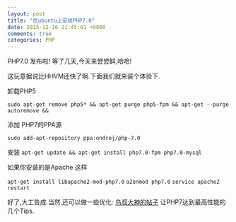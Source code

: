```yaml
---
layout: post
title: "在ubuntu上安装PHP7.0"
date: 2015-12-16 21:45:01 +0800
comments: true
categories: PHP
---
```


PHP7.0 发布啦! 等了几天,今天来尝尝鲜,哈哈!

这玩意据说比HHVM还快了啊.下面我们就来装个体验下.


卸载PHP5

`sudo apt-get remove php5* && apt-get purge php5-fpm && apt-get --purge autoremove && `

添加 PHP7的PPA源

`sudo add-apt-repository ppa:ondrej/php-7.0`

安装
`apt-get update && apt-get install php7.0-fpm php7.0-mysql`

如果你安装的是Apache 这样

`apt-get install libapache2-mod-php7.0`
`a2enmod php7.0`
`service apache2 restart`

好了,大工告成.当然,还可以做一些优化:
[鸟叔大神的帖子](http://www.laruence.com/2015/12/04/3086.html "让PHP7达到最高性能的几个Tips")  让PHP7达到最高性能的几个Tips.






